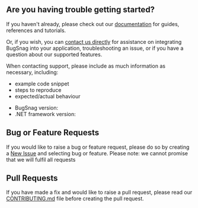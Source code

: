 ## Are you having trouble getting started?
If you haven't already, please check out our [documentation](https://docs.bugsnag.com/platforms/dotnet/) for guides, references and tutorials.

Or, if you wish, you can [contact us directly](mailto:support@bugsnag.com) for assistance on integrating BugSnag into your application, troubleshooting an issue, or if you have a question about our supported features.

When contacting support, please include as much information as necessary, including:

- example code snippet
- steps to reproduce
- expected/actual behaviour 

* BugSnag version:
* .NET framework version:

## Bug or Feature Requests
If you would like to raise a bug or feature request, please do so by creating a [New Issue](https://github.com/bugsnag/bugsnag-dotnet/issues/new/choose) and selecting bug or feature.
Please note: we cannot promise that we will fulfil all requests

## Pull Requests
If you have made a fix and would like to raise a pull request, please read our [CONTRIBUTING.md](../CONTRIBUTING.md) file before creating the pull request.
